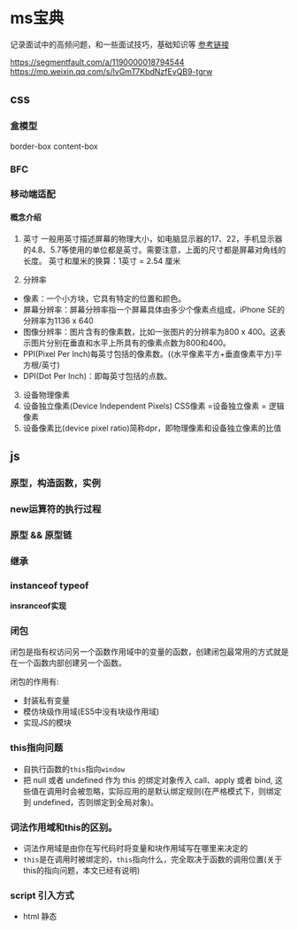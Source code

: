 # ms宝典
记录面试中的高频问题，和一些面试技巧，基础知识等
[参考链接](https://segmentfault.com/a/1190000018155877)

https://segmentfault.com/a/1190000018794544
https://mp.weixin.qq.com/s/lvGmT7KbdNzfEvQB9-tgrw

## css

### 盒模型
border-box
content-box

### BFC

### 移动端适配

#### 概念介绍
1. 英寸
一般用英寸描述屏幕的物理大小，如电脑显示器的17、22，手机显示器的4.8、5.7等使用的单位都是英寸。需要注意，上面的尺寸都是屏幕对角线的长度。
英寸和厘米的换算：1英寸 = 2.54 厘米

2. 分辨率
- 像素：一个小方块，它具有特定的位置和颜色。
- 屏幕分辨率：屏幕分辨率指一个屏幕具体由多少个像素点组成，iPhone SE的分辨率为1136 x 640
- 图像分辨率：图片含有的像素数，比如一张图片的分辨率为800 x 400。这表示图片分别在垂直和水平上所具有的像素点数为800和400。
- PPI(Pixel Per Inch)每英寸包括的像素数。((水平像素平方+垂直像素平方)平方根/英寸)
- DPI(Dot Per Inch)：即每英寸包括的点数。

3. 设备物理像素
4. 设备独立像素(Device Independent Pixels) CSS像素 =设备独立像素 = 逻辑像素
5. 设备像素比(device pixel ratio)简称dpr，即物理像素和设备独立像素的比值

## js

### 原型，构造函数，实例

### new运算符的执行过程
### 原型 && 原型链
### 继承
### instanceof typeof
**insranceof实现**

### 闭包
闭包是指有权访问另一个函数作用域中的变量的函数，创建闭包最常用的方式就是在一个函数内部创建另一个函数。

闭包的作用有:
- 封装私有变量
- 模仿块级作用域(ES5中没有块级作用域)
- 实现JS的模块

### this指向问题
- 自执行函数的`this`指向`window`
- 把 null 或者 undefined 作为 this 的绑定对象传入 call、apply 或者 bind, 这些值在调用时会被忽略，实际应用的是默认绑定规则(在严格模式下，则绑定到 undefined，否则绑定到全局对象)。

### 词法作用域和this的区别。
- 词法作用域是由你在写代码时将变量和块作用域写在哪里来决定的
- `this`是在调用时被绑定的，`this`指向什么，完全取决于函数的调用位置(关于this的指向问题，本文已经有说明)

### script 引入方式
- html 静态<script>引入
- js 动态插入<script>
- `<script defer>`: 异步加载，元素解析完成后执行
- `<script async>`: 异步加载，与元素渲染并行执行

### 原始数据类型和复制数据类型的存储区别
- 原始数据类型：undefined，null，bool，string，number，symbol
- 虽然 typeof null 返回的值是 object,但是null不是对象，而是基本数据类型的一种
- 原始数据类型存储在栈内存，存储的是值。
- 复杂数据类型存储在堆内存，存储的是地址。当我们把对象赋值给另外一个变量的时候，复制的是地址，指向同一块内存空间，当其中一个对象改变时，另一个对象也会变化。

> 栈：由操作系统自动分配释放 ，存放函数的参数值，局部变量的值等。其操作方式类似于数据结构中的栈。
> 堆：一般由程序员分配释放， 若程序员不释放，程序结束时可能由OS回收，分配方式倒是类似于链表。

### 谈谈你对JS执行上下文栈和作用域链的理解。
执行上下文就是当前 JavaScript 代码被解析和执行时所在环境, JS执行上下文栈可以认为是一个存储函数调用的栈结构，遵循先进后出的原则。
- JavaScript执行在单线程上，所有的代码都是排队执行。
- 一开始浏览器执行全局的代码时，首先创建全局的执行上下文，压入执行栈的顶部。
- 每当进入一个函数的执行就会创建函数的执行上下文，并且把它压入执行栈的顶部。当前函数执行-完成后，当前函数的执行上下文出栈，并等待垃圾回收。
- 浏览器的JS执行引擎总是访问栈顶的执行上下文。
- 全局上下文只有唯一的一个，它在浏览器关闭时出栈。

作用域链: 无论是 LHS 还是 RHS 查询，都会在当前的作用域开始查找，如果没有找到，就会向上级作用域继续查找目标标识符，每次上升一个作用域，一直到全局作用域为止。

### 类型转换
大家都知道 JS 中在使用运算符号或者对比符时，会自带隐式转换，规则如下:

* 算数运算符 ：一律转换成数值后计算
* +：
    - 数字 + 字符串 = 字符串， 运算顺序是从左到右
    - 数字 + 对象， 优先调用对象的valueOf -> toString
    - 数字 + boolean/null = 数字
    - 数字 + undefined == NaN(+undefined -> NaN)
* [1].toString() === '1'
* {}.toString() === '[object object]'
* NaN !== NaN

###  == 和 === 有什么区别？

=== 不需要进行类型转换，只有类型相同并且值相等时，才返回 true.

== 如果两者类型不同，首先需要进行类型转换。具体流程如下:

- 首先判断两者类型是否相同，如果相等，判断值是否相等.
- 如果类型不同，进行类型转换
- 判断比较的是否是 null 或者是 undefined, 如果是, 返回 true .
- 判断两者类型是否为 string 和 number, 如果是, 将字符串转换成 number
- 判断其中一方是否为 boolean, 如果是, 将 boolean 转为 number 再进行判断
- 判断其中一方是否为 object 且另一方为 string、number 或者 symbol , 如果是, 将 object 转为原始类型再进行判断

```js
let person1 = {
    age: 25
}
let person2 = person1;
person2.gae = 20;
console.log(person1 === person2); //true,注意复杂数据类型，比较的是引用地址
```

**思考: [] == ![]**

我们来分析一下: [] == ![] 是true还是false？

1. 首先，我们需要知道 ! 优先级是高于 == (更多运算符优先级可查看: 运算符优先级)
2. ![] 引用类型转换成布尔值都是true,因此![]的是false
3. 根据上面的比较步骤中的第五条，其中一方是 boolean，将 boolean 转为 number 再进行判断，false转换成 number，对应的值是 0.
4. 根据上面比较步骤中的第六条，有一方是 number，那么将object也转换成Number,空数组转换成数字，对应的值是0.(空数组转换成数字，对应的值是0，如果数组中只有一个数字，那么转成number就是这个数字，其它情况，均为NaN)
5. 0 == 0; 为true

### 类型判断

- 基本类型(null): 使用 String(null)
- 基本类型(string / number / boolean / undefined) + function: 直接使用 typeof即可
- 其余引用类型(Array / Date / RegExp Error): 调用toString后根据[object XXX]进行判断

> typeof null -> "object"

### 模块化
- 分类
    - es6: import / exports
    - commonjs: require / module.exports / exports
    - amd: require / defined
    
- require与import的区别
    - require支持 动态导入，import不支持，正在提案 (babel 下可支持)
    - require是 同步 导入，import属于 异步 导入
    - require是 值拷贝，导出值变化不会影响导入值；import指向 内存地址，导入值会随导出值而变化

### ES6/ES7
set, map, class, extend, promise
- 新增了块级作用域(let,const)
- 提供了定义类的语法糖(class)
- 新增了一种基本数据类型(Symbol)
- 新增了变量的解构赋值
- 函数参数允许设置默认值，引入了rest参数，新增了箭头函数
- 数组新增了一些API，如 isArray / from / of 方法;数组实例新增了 entries()，keys() 和 values() 等方法
- 对象和数组新增了扩展运算符
- ES6 新增了模块化(import/export)
- ES6 新增了 Set 和 Map 数据结构
- ES6 原生提供 Proxy 构造函数，用来生成 Proxy 实例
- ES6 新增了生成器(Generator)和遍历器(Iterator)

###  ES6中的class和ES5的类有什么区别？
- `ES6 class`内部所有定义的方法都是不可枚举的; 所有的方法都在实例的`__proto__`中
- `ES6 class`必须使用`new`调用;
- `ES6 class`不存在变量提升;
- `ES6 class`默认即是严格模式;
- `ES6 class`子类必须在父类的构造函数中调用super()，这样才有this对象;ES5中类继承的关系是相反的，先有子类的this，然后用父类的方法应用在this上。

### promise
promise有三种状态: `fulfilled`, `rejected`, `resolved`.
**Promise 的优点：**
- 一旦状态改变，就不会再变，任何时候都可以得到这个结果
- 可以将异步操作以同步操作的流程表达出来，避免了层层嵌套的回调函数

**Promise 的缺点：**
- 无法取消 Promise
- 当处于pending状态时，无法得知目前进展到哪一个阶段

Promise 是微任务，setTimeout 是宏任务，同一个事件循环中，promise.then总是先于 setTimeout 执行。同一个事件循环中，promise.then 先于 setTimeout 执行。

### 在JS中什么是变量提升？什么是暂时性死区？

变量提升就是变量在声明之前就可以使用，值为`undefined`。

在代码块内，使用 let/const 命令声明变量之前，该变量都是不可用的(会抛出错误)。这在语法上，称为“暂时性死区”。暂时性死区也意味着 typeof 不再是一个百分百安全的操作。
```js
typeof x; // ReferenceError(暂时性死区，抛错)
let x;

typeof y; // 值是undefined,不会报错
```
暂时性死区的本质就是，只要一进入当前作用域，所要使用的变量就已经存在了，但是不可获取，只有等到声明变量的那一行代码出现，才可以获取和使用该变量。

### setTimeout倒计时为什么会出现误差？
setTimeout() 只是将事件插入了“任务队列”，必须等当前代码（执行栈）执行完，主线程才会去执行它指定的回调函数。要是当前代码消耗时间很长，也有可能要等很久，所以并没办法保证回调函数一定会在 setTimeout() 指定的时间执行。所以， setTimeout() 的第二个参数表示的是最少时间，并非是确切时间。

HTML5标准规定了 setTimeout() 的第二个参数的最小值不得小于4毫秒，如果低于这个值，则默认是4毫秒。在此之前。老版本的浏览器都将最短时间设为10毫秒。另外，对于那些DOM的变动（尤其是涉及页面重新渲染的部分），通常是间隔16毫秒执行。这时使用 requestAnimationFrame() 的效果要好于 setTimeout();

### babel编译原理
- babylon 将 ES6/ES7 代码解析成 AST
- babel-traverse 对 AST 进行遍历转译，得到新的 AST
- 新 AST 通过 babel-generator 转换成 ES5

### 函数柯里化
在一个函数中，首先填充几个参数，然后再返回一个新的函数的技术，称为函数的柯里化。通常可用于在不侵入函数的前提下，为函数 预置通用参数，供多次重复调用。
```js
function curry(fn, args = []) {
    return function(){
        let rest = [...args, ...arguments];
        if (rest.length < fn.length) {
            return curry.call(this,fn,rest);
        }else{
            return fn.apply(this,rest);
        }
    }
}
//test
function sum(a,b,c) {
    return a+b+c;
}
let sumFn = curry(sum);
console.log(sumFn(1)(2)(3)); //6
console.log(sumFn(1)(2, 3)); //6
```

### 数组
* map: 遍历数组，返回回调返回值组成的新数组
* forEach: 无法break，可以用try/catch中throw new Error来停止
* filter: 过滤
* some: 有一项返回true，则整体为true
* every: 有一项返回false，则整体为false
* join: 通过指定连接符生成字符串
* push / pop: 末尾推入和弹出，改变原数组， 返回推入/弹出项
* unshift / shift: 头部推入和弹出，改变原数组，返回操作项
* sort(fn) / reverse: 排序与反转，改变原数组
* concat: 连接数组，不影响原数组， 浅拷贝
* slice(start, end): 返回截断后的新数组，不改变原数组
* splice(start, number, value...): 返回删除元素组成的数组，value 为插入项，改变原数组
* indexOf / lastIndexOf(value, fromIndex): 查找数组项，返回对应的下标
* reduce / reduceRight(fn(prev, cur)， defaultPrev): 两两执行，prev 为上次化简函数的return值，cur 为当前值(从第二项开始)

### 判断一个变量是不是数组
- 使用 Array.isArray 判断，如果返回 true, 说明是数组
- 使用 instanceof Array 判断，如果返回true, 说明是数组
- 使用 Object.prototype.toString.call 判断，如果值是 [object Array], 说明是数组

### 类数组转化为数组
```js
//第一种方法
Array.prototype.slice.call(arrayLike, start);
//第二种方法
[...arrayLike];
//第三种方法:
Array.from(arrayLike);
```

### 数组的哪些API会改变原数组？

修改原数组的API有:`splice/reverse/fill/copyWithin/sort/push/pop/unshift/shift`

不修改原数组的API有:`slice/map/forEach/every/filter/reduce/entry/entries/find`

### 数组取最大值
```js
// ES5 的写法
Math.max.apply(null, [14, 3, 77, 30]);

// ES6 的写法
Math.max(...[14, 3, 77, 30]);

// reduce写法
```

### for of , for in 和 forEach,map 的区别。

- for...of循环：具有 iterator 接口，就可以用for...of循环遍历它的成员(属性值)。for...of循环可以使用的范围包括数组、Set 和 Map 结构、某些类似数组的对象、Generator 对象，以及字符串。for...of循环调用遍历器接口，数组的遍历器接口只返回具有数字索引的属性。对于普通的对象，for...of结构不能直接使用，会报错，必须部署了 Iterator 接口后才能使用。可以中断循环。
- for...in循环：遍历对象自身的和继承的可枚举的属性, 不能直接获取属性值。可以中断循环。
- forEach: 只能遍历数组，不能中断，没有返回值(或认为返回值是undefined)，不修改原数组。
- map: 只能遍历数组，不能中断，返回值是修改后的数组，不修改原数组。

> PS: Object.keys()：返回给定对象所有可枚举属性的字符串数组。

如还不了解 iterator 接口或 for...of, 请先阅读ES6文档: Iterator 和 for...of 循环

## 浏览器
### 跨标签页通信

### Event Loop事件循环
* 微任务
    microtask(jobs): promise / ajax / Object.observe
* 宏任务
    macrotask(task): setTimout / script / IO / UI Rendering

### 存储
短暂性的时候，我们只需要将数据存在内存中，只在运行时可用
持久性存储，可以分为 浏览器端 与 服务器端

* 浏览器:
cookie: 通常用于存储用户身份，登录状态等http 中自动携带， 体积上限为 4K， 可自行设置过期时间
localStorage / sessionStorage: 长久储存/窗口关闭删除， 体积限制为 4~5M
indexDB
* 服务器:
  分布式缓存 redis
  数据库

### 内存泄露

* 意外的全局变量: 无法被回收
* 定时器: 未被正确关闭，导致所引用的外部变量无法被释放
* 事件监听: 没有正确销毁 (低版本浏览器可能出现)
* 闭包: 会导致父级中的变量无法被释放
* dom 引用: dom 元素被删除时，内存中的引用未被正确清空

可用 chrome 中的 timeline 进行内存标记，可视化查看内存的变化情况，找出异常点。

### v8中的垃圾回收机制

## server

### http&cache

https://github.com/moshang-xc/Blog/issues/7

### HTTPS的工作原理 

### 跨域
### 安全
XSS，CSPF

## 算法
### 五大算法

* 贪心算法: 局部最优解法
* 分治算法: 分成多个小模块，与原问题性质相同
* 动态规划: 每个状态都是过去历史的一个总结
* 回溯法: 发现原先选择不优时，退回重新选择
* 分支限界法

### 基础排序算法

* 冒泡排序
* 选择排序
* 插入排序

### 高级排序算法

* 快速排序
* 希尔排序
* 归并排序

## 排序算法

chrome默认的sort算法是怎样的，为什么不能进行正确的排序

### 算法 - Algorithms
1. 排序算法：快速排序、归并排序、计数排序
2. 搜索算法：回溯、递归、剪枝技巧
3. 图论：最短路、最小生成树、网络流建模
4. 动态规划：背包问题、最长子序列、计数问题
5. 基础技巧：分治、倍增、二分、贪心

### 数据结构 - Data Structures
1. 数组与链表：单 / 双向链表、跳舞链
2. 栈与队列
3. 树与图：最近公共祖先、并查集
4. 哈希表
5. 堆：大 / 小根堆、可并堆
6. 字符串：字典树、后缀树

### 斐波那契数列运用
### 数据结构
二叉树


## 运算符

### &（按位与）
两个都为真才为真
```js
1&1=1 , 1&0=0 , 0&1=0 , 0&0=0

3&5 = 1 <=> 011&101 = 001 
```

### &&（逻辑与）
左右两边的表达式为真则为真，且`&&`左边的表达式为真的情况下才计算右边的表达式

逻辑与的值当表达式的结果为真时，值为后一项表达式的值，当表达式的值为假时，若第一个表达式为真，则值为第二个表达式的值，否则为第一个表达式的值，如下所示：

```js
1&&3 // 3
0&&3 // 0
1&&false // false
```

### |（按位或）
一个为真就为真
```js
1|0 = 1 , 1|1 = 1 , 0|0 = 0 , 0|1 = 1

6||2 = 6 <=> 0110||0010 = 0110
```
### ||（逻辑或）
两边的表达式有一个为真则为真，且`||`左边的表达式为真的情况下不去计算右边的表达式

### ^（异或运算符）
同为假，异为真
```JS
1^0 = 1 , 1^1 = 0 , 0^1 = 1 , 0^0 = 0

5^9 = 12 <=> 0101^1001 = 1100
```

### >>（右移运算符） 
`5>>2`的意思为5的二进制位往右挪两位，正数左边补0，负数补1

```js
0101 >> 2 -> 0001 = 1 

-5>>2 
// -5的二进制表示 1111 1011
源码: 0000 0101
取反: 1111 1010
补码: 1111 1011 (补码=取反+1)
 
-5>>2: 1111 1110
取反:   0000 0001  
源码:   0000 0010 (源码=取反+1)
-5>>2 = -2

-2 = 1111 1111
-2>>2: 1111 1111

-1 : 1111 1110
取反: 0000 0001  
-5>>2 = -1
```

### <<（左移运算符）
`5<<2`的意思为5的二进制位往左挪两位，右边补0
```js
0101 << 2 -> 010100 = 20 
```
### ~（取反运算符）
取反就是1为0,0为1
```js
~5 = -6 <=> 0000 0101 -> 1111 1010
```



